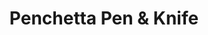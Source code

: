 ---
title: "Penchetta Pen & Knife"
url: /scottsdale/penchetta-pen-and-knife/
shop: office supplies
---